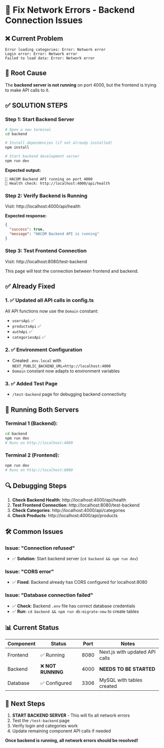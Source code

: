 # 🔧 Fix Network Errors - Backend Connection Issues

## ❌ Current Problem

```
Error loading categories: Error: Network error
Login error: Error: Network error
Failed to load data: Error: Network error
```

## 🎯 Root Cause

The **backend server is not running** on port 4000, but the frontend is trying to make API calls to it.

## ✅ SOLUTION STEPS

### Step 1: Start Backend Server

```bash
# Open a new terminal
cd backend

# Install dependencies (if not already installed)
npm install

# Start backend development server
npm run dev
```

**Expected output:**

```
🚀 HACOM Backend API running on port 4000
📱 Health check: http://localhost:4000/api/health
```

### Step 2: Verify Backend is Running

Visit: http://localhost:4000/api/health

**Expected response:**

```json
{
  "success": true,
  "message": "HACOM Backend API is running"
}
```

### Step 3: Test Frontend Connection

Visit: http://localhost:8080/test-backend

This page will test the connection between frontend and backend.

## ✅ Already Fixed

### 1. ✅ Updated all API calls in config.ts

All API functions now use the `Domain` constant:

- `usersApi` ✅
- `productsApi` ✅
- `authApi` ✅
- `categoriesApi` ✅

### 2. ✅ Environment Configuration

- Created `.env.local` with `NEXT_PUBLIC_BACKEND_URL=http://localhost:4000`
- `Domain` constant now adapts to environment variables

### 3. ✅ Added Test Page

- `/test-backend` page for debugging backend connectivity

## 🚀 Running Both Servers

### Terminal 1 (Backend):

```bash
cd backend
npm run dev
# Runs on http://localhost:4000
```

### Terminal 2 (Frontend):

```bash
npm run dev
# Runs on http://localhost:8080
```

## 🔍 Debugging Steps

1. **Check Backend Health**: http://localhost:4000/api/health
2. **Test Frontend Connection**: http://localhost:8080/test-backend
3. **Check Categories**: http://localhost:4000/api/categories
4. **Check Products**: http://localhost:4000/api/products

## 🛠️ Common Issues

### Issue: "Connection refused"

- ✅ **Solution**: Start backend server (`cd backend && npm run dev`)

### Issue: "CORS error"

- ✅ **Fixed**: Backend already has CORS configured for localhost:8080

### Issue: "Database connection failed"

- ✅ **Check**: Backend `.env` file has correct database credentials
- ✅ **Run**: `cd backend && npm run db:migrate-new` to create tables

## 📊 Current Status

| Component | Status             | Port | Notes                          |
| --------- | ------------------ | ---- | ------------------------------ |
| Frontend  | ✅ Running         | 8080 | Next.js with updated API calls |
| Backend   | ❌ **NOT RUNNING** | 4000 | **NEEDS TO BE STARTED**        |
| Database  | ✅ Configured      | 3306 | MySQL with tables created      |

## 🎯 Next Steps

1. **START BACKEND SERVER** - This will fix all network errors
2. Test the `/test-backend` page
3. Verify login and categories work
4. Update remaining component API calls if needed

**Once backend is running, all network errors should be resolved!**
